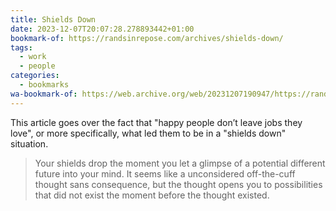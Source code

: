 ```yaml
---
title: Shields Down
date: 2023-12-07T20:07:28.278893442+01:00
bookmark-of: https://randsinrepose.com/archives/shields-down/
tags:
  - work
  - people
categories:
  - bookmarks
wa-bookmark-of: https://web.archive.org/web/20231207190947/https://randsinrepose.com/archives/shields-down/
---
```


This article goes over the fact that "happy people don’t leave jobs they love", or more specifically, what led them to be in a "shields down" situation.

> Your shields drop the moment you let a glimpse of a potential different future into your mind. It seems like a unconsidered off-the-cuff thought sans consequence, but the thought opens you to possibilities that did not exist the moment before the thought existed.
